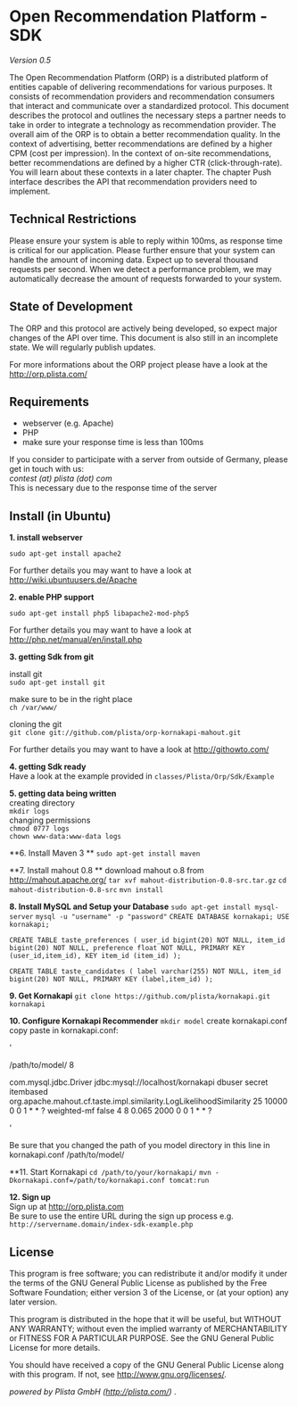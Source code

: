 Open Recommendation Platform - SDK
==================================
*Version 0.5*

The Open Recommendation Platform (ORP) is a distributed platform of entities capable of delivering recommendations for various purposes. It consists of recommendation providers and recommendation consumers that interact and communicate over a standardized protocol. This document describes the protocol and outlines the necessary steps a partner needs to take in order to integrate a technology as recommendation provider. The overall aim of the ORP is to obtain a better recommendation quality. In the context of advertising, better recommendations are defined by a higher CPM (cost per impression). In the context of on-site recommendations, better recommendations are defined by a higher CTR (click-through-rate). You will learn about these contexts in a later chapter. The chapter Push interface describes the API that recommendation providers need to implement.

Technical Restrictions
----------------------

Please ensure your system is able to reply within 100ms, as response time is critical for our application. Please further ensure that your system can handle the amount of incoming data. Expect up to several thousand requests per second. When we detect a performance problem, we may automatically decrease the amount of requests forwarded to your system.


State of Development
--------------------
The ORP and this protocol are actively being developed, so expect major changes of the API over time. This document is also still in an incomplete state. We will regularly publish updates.

For more informations about the ORP project please have a look at the http://orp.plista.com/




Requirements
------------
-  webserver (e.g. Apache)
-  PHP
-  make sure your response time is less than 100ms

If you consider to participate with a server from outside of Germany, please get in touch with us:<br>
*contest (at) plista (dot) com* <br>
This is necessary due to the response time of the server

Install (in Ubuntu)
-------------------

**1. install webserver**


`sudo apt-get install apache2`

For further details you may want to have a look at http://wiki.ubuntuusers.de/Apache


**2. enable PHP support**

`sudo apt-get install php5 libapache2-mod-php5`



For further details you may want to have a look at http://php.net/manual/en/install.php

**3. getting Sdk from git**

 install git<br>
`sudo apt-get install git`

 make sure to be in the right place<br>
`ch /var/www/`

 cloning the git<br>
`git clone git://github.com/plista/orp-kornakapi-mahout.git`

For further details you may want to have a look at http://githowto.com/

**4. getting Sdk ready** <br>
Have a look at the example provided in `classes/Plista/Orp/Sdk/Example`

**5. getting data being written** <br>
creating directory <br>
`mkdir logs` <br>
changing permissions <br>
`chmod 0777 logs` <br>
`chown www-data:www-data logs` <br>

**6. Install Maven 3 **
`sudo apt-get install maven`

**7. Install mahout 0.8 **
download mahout o.8 from http://mahout.apache.org/
`tar xvf mahout-distribution-0.8-src.tar.gz`
`cd mahout-distribution-0.8-src`
`mvn install`

**8. Install MySQL and Setup your Database**
`sudo apt-get install mysql-server`
`mysql -u "username" -p "password"`
`CREATE DATABASE kornakapi;
USE kornakapi;`

`CREATE TABLE taste_preferences (
  user_id bigint(20) NOT NULL,
  item_id bigint(20) NOT NULL,
  preference float NOT NULL,
  PRIMARY KEY (user_id,item_id),
  KEY item_id (item_id)
);`

`CREATE TABLE taste_candidates (
  label varchar(255) NOT NULL,
  item_id bigint(20) NOT NULL,
  PRIMARY KEY (label,item_id)
);`

**9. Get Kornakapi**
`git clone https://github.com/plista/kornakapi.git kornakapi`

**10. Configure Kornakapi Recommender**
`mkdir model`
create kornakapi.conf
copy paste in kornakapi.conf:

'<configuration>

  <modelDirectory>/path/to/model/</modelDirectory>
  <numProcessorsForTraining>8</numProcessorsForTraining>

  <storageConfiguration>
    <jdbcDriverClass>com.mysql.jdbc.Driver</jdbcDriverClass>
    <jdbcUrl>jdbc:mysql://localhost/kornakapi</jdbcUrl>
    <username>dbuser</username>
    <password>secret</password>
  </storageConfiguration>

  <itembasedRecommenders>
    <itembasedRecommender>
      <name>itembased</name>
      <similarityClass>org.apache.mahout.cf.taste.impl.similarity.LogLikelihoodSimilarity</similarityClass>
      <similarItemsPerItem>25</similarItemsPerItem>
      <retrainAfterPreferenceChanges>10000</retrainAfterPreferenceChanges>
      <retrainCronExpression>0 0 1 * * ?</retrainCronExpression>
    </itembasedRecommender>
  </itembasedRecommenders>

  <factorizationbasedRecommenders>
    <factorizationbasedRecommender>
      <name>weighted-mf</name>
      <usesImplicitFeedback>false</usesImplicitFeedback>
      <numberOfFeatures>4</numberOfFeatures>
      <numberOfIterations>8</numberOfIterations>
      <lambda>0.065</lambda>
      <retrainAfterPreferenceChanges>2000</retrainAfterPreferenceChanges>
      <retrainCronExpression>0 0 1 * * ?</retrainCronExpression>
    </factorizationbasedRecommender>
  </factorizationbasedRecommenders>

</configuration>'

Be sure that you changed the path of you model directory in this line in kornakapi.conf <modelDirectory>/path/to/model/</modelDirectory>

**11. Start Kornakapi
`cd /path/to/your/kornakapi/`
`mvn -Dkornakapi.conf=/path/to/kornakapi.conf tomcat:run`


**12. Sign up** <br>
Sign up at http://orp.plista.com <br>
Be sure to use the entire URL during the sign up process e.g.
`http://servername.domain/index-sdk-example.php`

License
-------
This program is free software; you can redistribute it and/or
modify it under the terms of the GNU General Public License as
published by the Free Software Foundation; either version 3 of
the License, or (at your option) any later version.

This program is distributed in the hope that it will be useful,
but WITHOUT ANY WARRANTY; without even the implied warranty of
MERCHANTABILITY or FITNESS FOR A PARTICULAR PURPOSE.  See the
GNU General Public License for more details.

You should have received a copy of the GNU General Public License
along with this program.  If not, see <http://www.gnu.org/licenses/>.



*powered by Plista GmbH (http://plista.com/)* .


